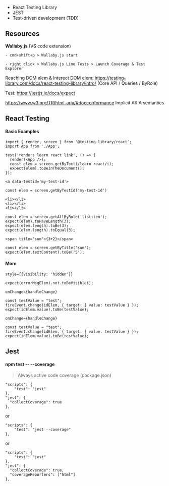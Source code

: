 - React Testing Library
- JEST
- Test-driven development (TDD)

## Resources
**Wallaby.js** (VS code extension)

    - cmd+shift+p > Wallaby.js start
    
    - right click > Wallaby.js Line Tests > Launch Coverage & Test Explorer

Reaching DOM elem & Interect DOM elem:
https://testing-library.com/docs/react-testing-library/intro/
(Core API / Queries / ByRole)

Test:
https://jestjs.io/docs/expect

https://www.w3.org/TR/html-aria/#docconformance
Implicit ARIA semantics


## React Testing
#### Basic Examples

```
import { render, screen } from '@testing-library/react';
import App from './App';

test('renders learn react link', () => {
  render(<App />);
  const elem = screen.getByText(/learn react/i);
  expect(elem).toBeInTheDocument();
});
```
```
<a data-testid='my-test-id'>

const elem = screen.getByTestId('my-test-id')
```
```
<li></li>
<li></li>
<li></li>

const elem = screen.getAllByRole('listitem');
expect(elem).toHaveLength(3);
expect(elem.length).toBe(3);
expect(elem.length).toEqual(3);
```

```
<span title="sum">{3+2}</span>

const elem = screen.getByTitle('sum');
expect(elem.textContent).toBe('5');
```

#### More
```
style={{visibility: 'hidden'}}

expect(errorMsgElem).not.toBeVisible();
```

```
onChange={handleChange}

const testValue = "test";
fireEvent.change(idElem, { target: { value: testValue } });
expect(idElem.value).toBe(testValue);
```
```
onChange={handleChange}

const testValue = "test";
fireEvent.change(idElem, { target: { value: testValue } });
expect(idElem.value).toBe(testValue);
```

## Jest
#### npm test -- --coverage

> Always active code coverage (package.json)
```
"scripts": {
    "test": "jest"
},
"jest": {
  "collectCoverage": true
},
```
or
```
"scripts": {
    "test": "jest --coverage"
},
```
or
```
"scripts": {
    "test": "jest"
},
"jest": {
  "collectCoverage": true,
  "coverageReporters": ["html"]
},
```
